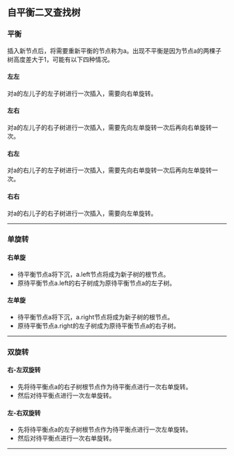 ## 自平衡二叉查找树

### 平衡
插入新节点后，将需要重新平衡的节点称为a。出现不平衡是因为节点a的两棵子树高度差大于1，可能有以下四种情况。
#### 左左
对a的左儿子的左子树进行一次插入，需要向右单旋转。
#### 左右
对a的左儿子的右子树进行一次插入，需要先向左单旋转一次后再向右单旋转一次。
#### 右左
对a的右儿子的左子树进行一次插入，需要先向右单旋转一次后再向左单旋转一次。
#### 右右
对a的右儿子的右子树进行一次插入，需要向左单旋转。
***

### 单旋转
#### 右单旋
* 待平衡节点a将下沉，a.left节点将成为新子树的根节点。
* 原待平衡节点a.left的右子树成为原待平衡节点a的左子树。
#### 左单旋
* 待平衡节点a将下沉，a.right节点将成为新子树的根节点。
* 原待平衡节点a.right的左子树成为原待平衡节点a的右子树。
***

### 双旋转
#### 右-左双旋转
* 先将待平衡点a的右子树根节点作为待平衡点进行一次右单旋转。
* 然后对待平衡点进行一次左单旋转。
#### 左-右双旋转
* 先将待平衡点a的左子树根节点作为待平衡点进行一次左单旋转。
* 然后对待平衡点进行一次右单旋转。
***
